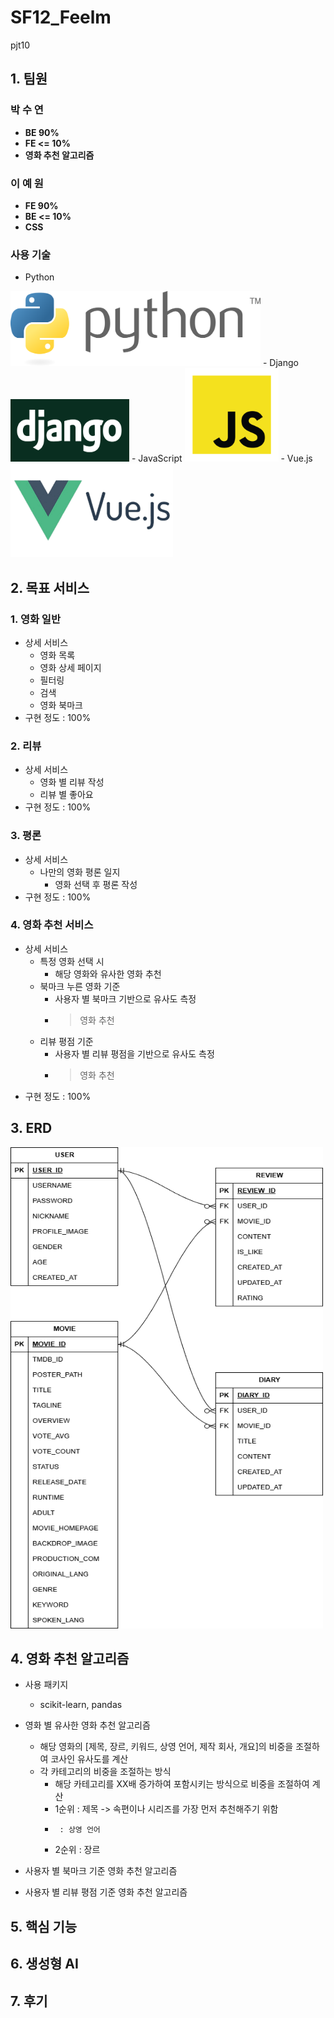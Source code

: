 # SF12_Feelm
pjt10

## 1. 팀원 
### __박 수 연__  
- __BE 90%__ 
- __FE <= 10%__
- __영화 추천 알고리즘__  

### __이 예 원__
- __FE 90%__ 
- __BE <= 10%__
- __CSS__  

### 사용 기술
- Python   
<img src="pic/pngwing.com-1.png" width="400" height="120">
- Django  
<img src="pic/django-logo-negative.png" width="190" height="100">
- JavaScript  
<img src="pic/js2.png" width="150" height="150">
- Vue.js  
<img src="pic/vue.png" width="260" height="150">



## 2. 목표 서비스
### 1. 영화 일반
- 상세 서비스
    - 영화 목록 
    - 영화 상세 페이지
    - 필터링
    - 검색
    - 영화 북마크
- 구현 정도 : 100%
### 2. 리뷰
- 상세 서비스
    - 영화 별 리뷰 작성
    - 리뷰 별 좋아요
- 구현 정도 : 100%
### 3. 평론
- 상세 서비스
    - 나만의 영화 평론 일지
        - 영화 선택 후 평론 작성
- 구현 정도 : 100%
### 4. 영화 추천 서비스
- 상세 서비스
    - 특정 영화 선택 시
        - 해당 영화와 유사한 영화 추천
    - 북마크 누른 영화 기준
        - 사용자 별 북마크 기반으로 유사도 측정
        - > 영화 추천
    - 리뷰 평점 기준
        - 사용자 별 리뷰 평점을 기반으로 유사도 측정
        - > 영화 추천
- 구현 정도 : 100%


## 3. ERD
<img src="pic/제목 없는 다이어그램.drawio.png" width="500" height="770">


## 4. 영화 추천 알고리즘
- 사용 패키지
    - scikit-learn, pandas
- 영화 별 유사한 영화 추천 알고리즘
    - 해당 영화의 [제목, 장르, 키워드, 상영 언어, 제작 회사, 개요]의 비중을 조절하여 코사인 유사도를 계산
    - 각 카테고리의 비중을 조절하는 방식
        - 해당 카테고리를 XX배 증가하여 포함시키는 방식으로 비중을 조절하여 계산
        - 1순위 : 제목 -> 속편이나 시리즈를 가장 먼저 추천해주기 위함
        -      : 상영 언어
        - 2순위 : 장르

- 사용자 별 북마크 기준 영화 추천 알고리즘
- 사용자 별 리뷰 평점 기준 영화 추천 알고리즘


## 5. 핵심 기능

## 6. 생성형 AI 

## 7. 후기